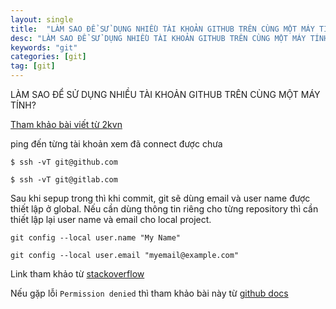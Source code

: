 ```yaml
---
layout: single
title:  "LÀM SAO ĐỂ SỬ DỤNG NHIỀU TÀI KHOẢN GITHUB TRÊN CÙNG MỘT MÁY TÍNH?"
desc: "LÀM SAO ĐỂ SỬ DỤNG NHIỀU TÀI KHOẢN GITHUB TRÊN CÙNG MỘT MÁY TÍNH?"
keywords: "git"
categories: [git]
tag: [git]
---
```


LÀM SAO ĐỂ SỬ DỤNG NHIỀU TÀI KHOẢN GITHUB TRÊN CÙNG MỘT MÁY TÍNH?

[Tham khảo bài viết từ 2kvn](https://2kvn.com/lam-sao-de-su-dung-nhieu-tai-khoan-github-tren-cung-mot-may-tinh-p5f32333531)


ping đến từng tài khoản xem đã connect được chưa

`$ ssh -vT git@github.com`

`$ ssh -vT git@gitlab.com`

 Sau khi sepup trong thì khi commit, git sẽ dùng email và user name được thiết lập ở global. Nếu cần dùng thông tin riêng cho từng repository thì cần thiết lập lại user name và email cho local project. 

```
git config --local user.name "My Name"

git config --local user.email "myemail@example.com"
```

 Link tham khảo từ [stackoverflow](https://stackoverflow.com/questions/46941346/how-to-know-the-git-username-and-email-saved-during-configuration)


 Nếu gặp lỗi `Permission denied` thì tham khảo bài này từ [github docs](https://docs.github.com/en/enterprise-server@3.3/authentication/troubleshooting-ssh/error-permission-denied-publickey)